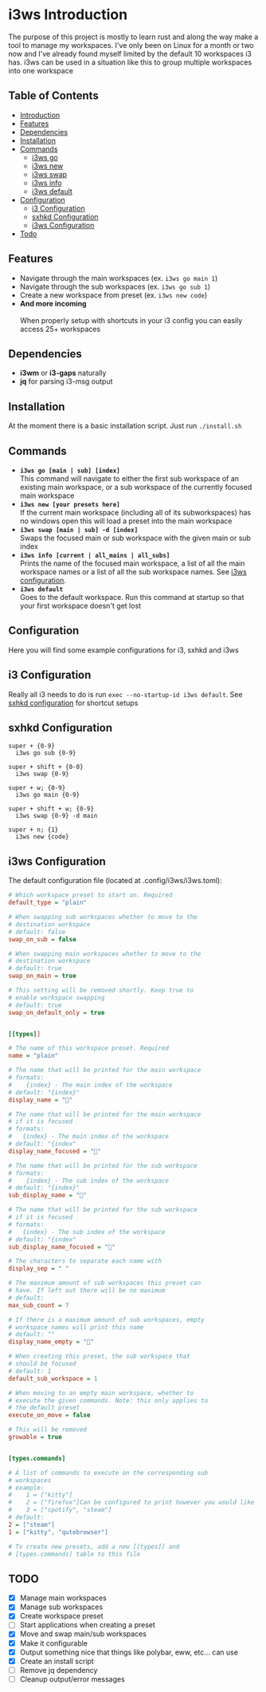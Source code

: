 <a name="desc"></a>
# i3ws Introduction
The purpose of this project is mostly to learn rust and along the way make a tool to manage my workspaces. I've only been on Linux for a month or two now and I've already found myself limited by the default 10 workspaces i3 has. i3ws can be used in a situation like this to group multiple workspaces into one workspace
## Table of Contents
- [Introduction](#desc)
- [Features](#features)
- [Dependencies](#deps)
- [Installation](#installation)
- [Commands](#commands)
  - [i3ws go](#commands-go)
  - [i3ws new](#commands-new)
  - [i3ws swap](#commands-swap)
  - [i3ws info](#commands-info)
  - [i3ws default](#commands-default)
- [Configuration](#conf)
  - [i3 Configuration](#i3-conf)
  - [sxhkd Configuration](#sxhkd-conf)
  - [i3ws Configuration](#i3ws-conf)
- [Todo](#todo)
<a name="features"></a>
## Features
- Navigate through the main workspaces (ex. `i3ws go main 1`)
- Navigate through the sub workspaces (ex. `i3ws go sub 1`)
- Create a new workspace from preset (ex. `i3ws new code`)
- **And more incoming** <br/> <br/>
When properly setup with shortcuts in your i3 config you can easily access 25+ workspaces
<a name="deps"></a>
## Dependencies
- **i3wm** or **i3-gaps** naturally
- **jq** for parsing i3-msg output
<a name="isntallation"></a>
## Installation
At the moment there is a basic installation script. Just run `./install.sh`
<a name="commands"></a>
## Commands
<a name="commands-go"></a>
- **`i3ws go [main | sub] [index]`** <br/>
This command will navigate to either the first sub workspace of an existing main workspace, or a sub workspace of the currently focused main workspace
<a name="commands-new"></a>
- **`i3ws new [your presets here]`** <br/>
If the current main workspace (including all of its subworkspaces) has no windows open this will load a preset into the main workspace
<a name="commands-swap"></a>
- **`i3ws swap [main | sub] -d [index]`** <br/>
Swaps the focused main or sub workspace with the given main or sub index
<a name="commands-info"></a>
- **`i3ws info [current | all_mains | all_subs]`** <br/>
Prints the name of the focused main workspace, a list of all the main workspace names or a list of
all the sub workspace names. See [i3ws configuration](#i3ws-conf). 
<a name="commands-default"></a>
- **`i3ws default`** <br/>
Goes to the default workspace. Run this command at startup so that your first workspace doesn't get
lost
<a name="conf"></a>
## Configuration
Here you will find some example configurations for i3, sxhkd and i3ws
<a name="i3-conf"></a>
## i3 Configuration
Really all i3 needs to do is run `exec --no-startup-id i3ws default`. See [sxhkd configuration](#sxhkd-conf) for shortcut setups
<a name="sxhkd-conf"></a>
## sxhkd Configuration
```
super + {0-9}
  i3ws go sub {0-9}
  
super + shift + {0-0}
  i3ws swap {0-9}
  
super + w; {0-9}
  i3ws go main {0-9}
  
super + shift + w; {0-9}
  i3ws swap {0-9} -d main
  
super + n; {1}
  i3ws new {code}
```
<a name="i3ws-conf"></a>
## i3ws Configuration
The default configuration file (located at .config/i3ws/i3ws.toml): <br/>
```ini
# Which workspace preset to start on. Required
default_type = "plain"

# When swapping sub workspaces whether to move to the 
# destination workspace
# default: false
swap_on_sub = false

# When swapping main workspaces whether to move to the
# destination workspace
# default: true
swap_on_main = true

# This setting will be removed shortly. Keep true to
# enable workspace swapping
# default: true
swap_on_default_only = true


[[types]]

# The name of this workspace preset. Required
name = "plain"

# The name that will be printed for the main workspace
# formats:
#    {index} - The main index of the workspace
# default: "{index}"
display_name = ""

# The name that will be printed for the main workspace
# if it is focused
# formats:
#   {index} - The main index of the workspace
# default: "{index"
display_name_focused = ""

# The name that will be printed for the sub workspace
# formats:
#    {index} - The sub index of the workspace
# default: "{index}"
sub_display_name = ""

# The name that will be printed for the sub workspace
# if it is focused
# formats:
#   {index} - The sub index of the workspace
# default: "{index"
sub_display_name_focused = ""

# The characters to separate each name with
display_sep = " "

# The maximum amount of sub workspaces this preset can
# have. If left out there will be no maximum
# default: 
max_sub_count = 7

# If there is a maximum amount of sub workspaces, empty
# workspace names will print this name
# default: ""
display_name_empty = ""

# When creating this preset, the sub workspace that 
# should be focused
# default: 1
default_sub_workspace = 1

# When moving to an empty main workspace, whether to
# execute the given commands. Note: this only applies to
# the default preset
execute_on_move = false

# This will be removed
growable = true


[types.commands]

# A list of commands to execute on the corresponding sub
# workspaces
# example:
#    1 = ["kitty"]
#    2 = ["firefox"]Can be configured to print however you would like
#    3 = ["spotify", "steam"]
# default:
2 = ["steam"]
1 = ["kitty", "qutebrowser"]

# To create new presets, add a new [[types]] and 
# [types.commands] table to this file
```
<a name="todo"></a>
## TODO
- [x] Manage main workspaces
- [x] Manage sub workspaces
- [x] Create workspace preset
- [ ] Start applications when creating a preset
- [x] Move and swap main/sub workspaces
- [x] Make it configurable
- [x] Output something nice that things like polybar, eww, etc... can use
- [x] Create an install script
- [ ] Remove jq dependency
- [ ] Cleanup output/error messages
